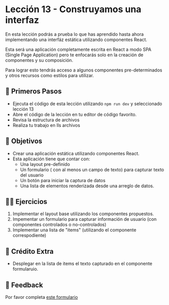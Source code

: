 # Lección 13 - Construyamos una interfaz

En esta lección podrás a prueba lo que has aprendido hasta ahora implementando una interfáz estática utilizando componentes React.

Esta será una aplicación completamente escrita en React a modo SPA (Single Page Application) pero te enfocarás solo en la creación de componentes y su composición.

Para lograr esto tendrás acceso a algunos componentes pre-determinados y otros recursos como estilos para utilizar.

## 🐾 Primeros Pasos

- Ejecuta el código de esta lección utilizando `npm run dev` y seleccionado lección 13
- Abre el código de la lección en tu editor de código favorito.
- Revisa la estructura de archivos
- Realiza tu trabajo en lls archivos

## 🎯 Objetivos

- Crear una aplicación estática utilizando componentes React.
- Esta aplicación tiene que contar con:
  - Una layout pre-definido
  - Un formulario ( con al menos un campo de texto) para capturar texto del usuario
  - Un botón para iniciar la captura de datos
  - Una lista de elementos renderizada desde una arreglo de datos.

## 🏋️‍♂️ Ejercicios

1. Implementar el layout base utilizando los componentes propuestos.
2. Impementar un formulario para capturar información de usuario (con componentes controlados o no-controlados)
3. Implementar una lista de "items" (utilizando el componente correspodiente)

## 🍬 Crédito Extra

- Desplegar en la lista de items el texto capturado en el componente formularuio.

## 📣 Feedback

Por favor completa [este formulario](https://docs.google.com/forms/d/e/1FAIpQLSfVXaAKvJ7aj_de08YTet3g4Go5FV7QrI9TJWkYI1UDg1KW6A/viewform?usp=pp_url&entry.1045988887=Lección%2013)

